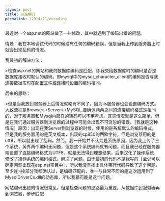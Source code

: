 ```yaml
---
layout: post
title: 网站编码
permalink: /2014/11/encoding
---
```


<p>最近对一个asp.net的网站做了一些修改，其中就遇到了编码出错的问题。</p>
<p>情景：我在本地调试代码的时候没有任何的编码错误，但是当我上传到服务器上时就会出现乱码的情况。</p>
<p>我最初的解决方法：</p>
>检查asp.net的网站和我的数据库编码是匹配，即我交给数据库时的编码是否是数据库接收时默认的编码。即mysql中的mysql_character_client的编码是否与我连接数据库时在配置文件或连接时设置的编码相同。

<p>后来的思路：</p>
>但是当我放到服务器上后情况就略有不同了，因为iis服务器也会设置编码方式。大致流程是Browse<->Server<->MySQL,要确保两两之间的连接编码格式是相同的，对于服务器和Mysql内部自的转码可以不用考虑。其实情况就是这么简单，但是在我们通过服务器到浏览器的过程中可能会出现不可饶恕的错误。［我就是这种情况］原因：出现在我Server到浏览器的时候，使用的是系统默认的编码格式。但是我的服务器用的是英文版本，出现的cp850的西欧字符，但是浏览器用的是utf8，所以就出现了乱码。然而，我一开始并不认为是系统原因，因为我上传了三个系统，另外两个编码无问题，但是这个系统编码就有问题，而且我已经在服务器端设置了连接编码格式为UTF8。就是无法得到理想结果，后来汉化了操作系统，修改了操作系统的编码格式，解决了问题。由于最初的代码不是我写的［至少可以确定问题出现在asp.net项目中］，所以我没有找出具体哪行代码导致了这个问题，至少连>接部分我都确认过，是编码匹配的，唯一与往常不同的是这次运用到了MysqlDriverCs.dll的动态库，所以我猜可能是这个问题。
<p>网站编码出错的情况很常见，但是检查问题的思路最为重要，从数据库到服务器再到浏览器，步步匹配</p>
